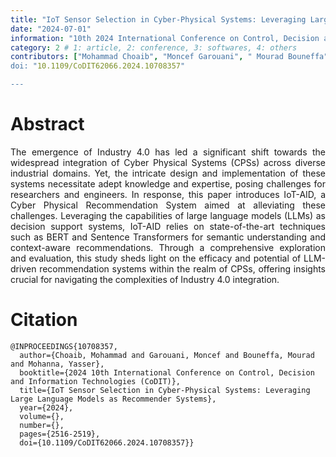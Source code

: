 ```yaml
---
title: "IoT Sensor Selection in Cyber-Physical Systems: Leveraging Large Language Models as Recommender Systems"
date: "2024-07-01"
information: "10th 2024 International Conference on Control, Decision and Information Technologies (CoDIT 2024)"
category: 2 # 1: article, 2: conference, 3: softwares, 4: others
contributors: ["Mohammad Choaib", "Moncef Garouani", " Mourad Bouneffa","Yasser Mohanna]
doi: "10.1109/CoDIT62066.2024.10708357"

---
```


# Abstract
<p style='text-align: justify;'>
The emergence of Industry 4.0 has led a significant shift towards the widespread integration of Cyber Physical Systems (CPSs) across diverse industrial domains. Yet, the intricate design and implementation of these systems necessitate adept knowledge and expertise, posing challenges for researchers and engineers. In response, this paper introduces IoT-AID, a  Cyber Physical Recommendation System aimed at alleviating these challenges. Leveraging the capabilities of large language models (LLMs) as decision support systems, IoT-AID relies on state-of-the-art techniques such as BERT and Sentence Transformers for semantic understanding and context-aware recommendations. Through a comprehensive exploration and evaluation, this study sheds light on the efficacy and potential of LLM-driven recommendation systems within the realm of CPSs, offering insights crucial for navigating the complexities of Industry 4.0 integration.


 
 
# Citation

```
@INPROCEEDINGS{10708357,
  author={Choaib, Mohammad and Garouani, Moncef and Bouneffa, Mourad and Mohanna, Yasser},
  booktitle={2024 10th International Conference on Control, Decision and Information Technologies (CoDIT)}, 
  title={IoT Sensor Selection in Cyber-Physical Systems: Leveraging Large Language Models as Recommender Systems}, 
  year={2024},
  volume={},
  number={},
  pages={2516-2519},
  doi={10.1109/CoDIT62066.2024.10708357}}

```
